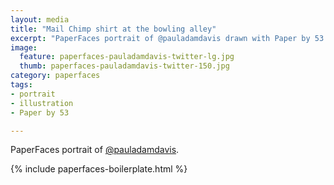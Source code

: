 ```yaml
---
layout: media
title: "Mail Chimp shirt at the bowling alley"
excerpt: "PaperFaces portrait of @pauladamdavis drawn with Paper by 53 on an iPad."
image: 
  feature: paperfaces-pauladamdavis-twitter-lg.jpg
  thumb: paperfaces-pauladamdavis-twitter-150.jpg
category: paperfaces
tags: 
- portrait
- illustration
- Paper by 53

---
```


PaperFaces portrait of [@pauladamdavis](http://twitter.com/pauladamdavis).

{% include paperfaces-boilerplate.html %}